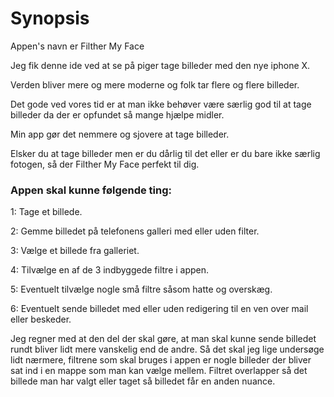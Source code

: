 # Synopsis

Appen's navn er Filther My Face

Jeg fik denne ide ved at se på piger tage billeder med den nye iphone X. 


Verden bliver mere og mere moderne og folk tar flere og flere billeder.

Det gode ved vores tid er at man ikke behøver være særlig god til at tage billeder da der er opfundet så mange hjælpe midler.

Min app gør det nemmere og sjovere at tage billeder.

Elsker du at tage billeder men er du dårlig til det eller er du bare ikke særlig fotogen, så der Filther My Face perfekt til dig. 

### Appen skal kunne følgende ting:

1: Tage et billede.

2: Gemme billedet på telefonens galleri med eller uden filter.

3: Vælge et billede fra galleriet.

4: Tilvælge en af de 3 indbyggede filtre i appen.

5: Eventuelt tilvælge nogle små filtre såsom hatte og overskæg.

6: Eventuelt sende billedet med eller uden redigering til en ven over mail eller beskeder.

Jeg regner med at den del der skal gøre, at man skal kunne sende billedet rundt bliver lidt mere vanskelig end de andre. Så det skal jeg lige undersøge lidt nærmere, filtrene som skal bruges i appen er nogle billeder der bliver sat ind i en mappe som man kan vælge mellem. Filtret overlapper så det billede man har valgt eller taget så billedet får en anden nuance.
